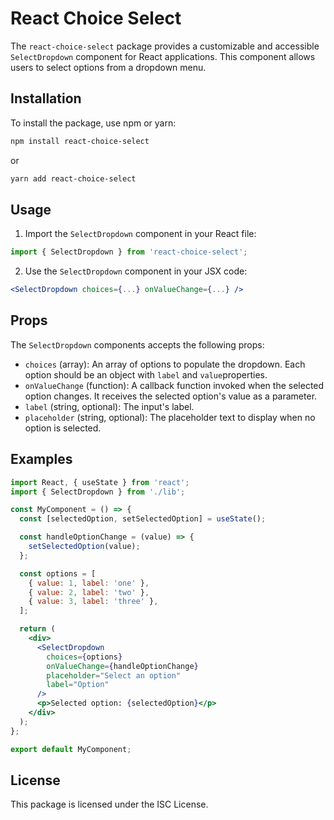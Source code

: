 # React Choice Select

The `react-choice-select` package provides a customizable and accessible `SelectDropdown` component for React applications.
This component allows users to select options from a dropdown menu.

## Installation

To install the package, use npm or yarn:

```bash
npm install react-choice-select
```

or

```bash
yarn add react-choice-select
```

## Usage

1. Import the `SelectDropdown` component in your React file:

```jsx
import { SelectDropdown } from 'react-choice-select';
```

2. Use the `SelectDropdown` component in your JSX code:

```jsx
<SelectDropdown choices={...} onValueChange={...} />
```

## Props

The `SelectDropdown` components accepts the following props:

- `choices` (array): An array of options to populate the dropdown. Each option should be an object with `label` and `value`properties.
- `onValueChange` (function): A callback function invoked when the selected option changes. It receives the selected option's value as a parameter.
- `label` (string, optional): The input's label.
- `placeholder` (string, optional): The placeholder text to display when no option is selected.

## Examples

```jsx
import React, { useState } from 'react';
import { SelectDropdown } from './lib';

const MyComponent = () => {
  const [selectedOption, setSelectedOption] = useState();

  const handleOptionChange = (value) => {
    setSelectedOption(value);
  };

  const options = [
    { value: 1, label: 'one' },
    { value: 2, label: 'two' },
    { value: 3, label: 'three' },
  ];

  return (
    <div>
      <SelectDropdown
        choices={options}
        onValueChange={handleOptionChange}
        placeholder="Select an option"
        label="Option"
      />
      <p>Selected option: {selectedOption}</p>
    </div>
  );
};

export default MyComponent;
```

## License

This package is licensed under the ISC License.

